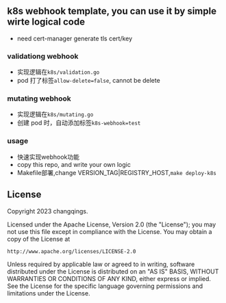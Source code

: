 ## k8s webhook template, you can use it by simple wirte logical code

- need cert-manager generate tls cert/key

### validationg webhook
- 实现逻辑在`k8s/validation.go`
- pod 打了标签`allow-delete=false`, cannot be delete
### mutating webhook
- 实现逻辑在`k8s/mutating.go`
- 创建 pod 时，自动添加标签`k8s-webhook=test`
### usage
- 快速实现webhook功能
- copy this repo, and write your own logic
- Makefile部署,change VERSION_TAG|REGISTRY_HOST,`make deploy-k8s`


## License

Copyright 2023 changqings.

Licensed under the Apache License, Version 2.0 (the "License");
you may not use this file except in compliance with the License.
You may obtain a copy of the License at

    http://www.apache.org/licenses/LICENSE-2.0

Unless required by applicable law or agreed to in writing, software
distributed under the License is distributed on an "AS IS" BASIS,
WITHOUT WARRANTIES OR CONDITIONS OF ANY KIND, either express or implied.
See the License for the specific language governing permissions and
limitations under the License.